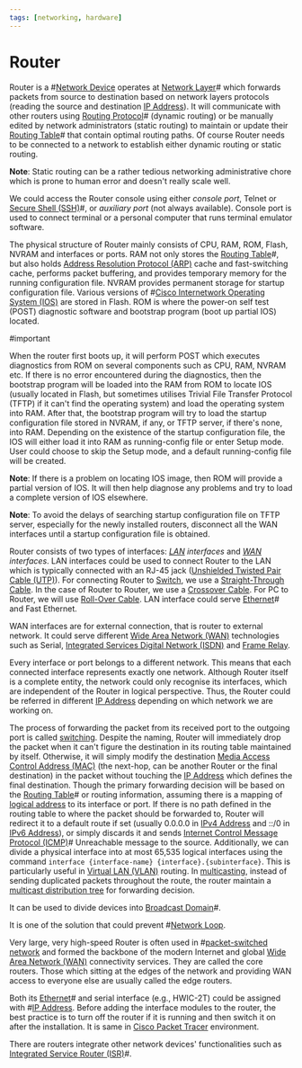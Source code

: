 ```yaml
---
tags: [networking, hardware]
---
```


# Router

Router is a #[Network Device](202207051821.md) operates at
[Network Layer](202206131702.md)# which forwards packets from source to destination
based on network layers protocols (reading the source and destination
[IP Address](202206281021.md)). It will communicate with other routers using
[Routing Protocol](202207061815.md)# (dynamic routing) or be manually edited by
network administrators (static routing) to maintain or update their
[Routing Table](202210112056.md)# that contain optimal routing paths. Of course
Router needs to be connected to a network to establish either dynamic routing or
static routing.

**Note**: Static routing can be a rather tedious networking administrative chore
which is prone to human error and doesn't really scale well.

We could access the Router console using either *console port*, Telnet or
[Secure Shell (SSH)](202205191908.md)#, or *auxiliary port* (not always
available). Console port is used to connect terminal or a personal computer that
runs terminal emulator software.

The physical structure of Router mainly consists of CPU, RAM, ROM, Flash, NVRAM
and interfaces or ports. RAM not only stores the [Routing Table](202210112056.md)#,
but also holds [Address Resolution Protocol (ARP)](202209301002.md) cache and
fast-switching cache, performs packet buffering, and provides temporary memory
for the running configuration file. NVRAM provides permanent storage for startup
configuration file. Various versions of #[Cisco Internetwork Operating System (IOS)](202210012232.md)
are stored in Flash. ROM is where the power-on self test (POST) diagnostic
software and bootstrap program (boot up partial IOS) located.

#important

When the router first boots up, it will perform POST which executes diagnostics
from ROM on several components such as CPU, RAM, NVRAM etc. If there is no error
encountered during the diagnostics, then the bootstrap program will be loaded
into the RAM from ROM to locate IOS (usually located in Flash, but sometimes
utilises Trivial File Transfer Protocol (TFTP) if it can't find the operating
system) and load the operating system into RAM. After that, the bootstrap
program will try to load the startup configuration file stored in NVRAM, if any,
or TFTP server, if there's none, into RAM. Depending on the existence of the
startup configuration file, the IOS will either load it into RAM as
running-config file or enter Setup mode. User could choose to skip the Setup
mode, and a default running-config file will be created.

**Note**: If there is a problem on locating IOS image, then ROM will provide a
partial version of IOS. It will then help diagnose any problems and try to load
a complete version of IOS elsewhere.

**Note**: To avoid the delays of searching startup configuration file on TFTP
server, especially for the newly installed routers, disconnect all the WAN
interfaces until a startup configuration file is obtained.

Router consists of two types of interfaces: *[LAN](202207051554.md) interfaces*
and *[WAN](202207150833.md) interfaces*. LAN interfaces could be used to connect
Router to the LAN which is typically connected with an RJ-45 jack
([Unshielded Twisted Pair Cable (UTP)](202210111822.md)). For connecting Router
to [Switch](202207051907.md), we use a [Straight-Through Cable](202210111828.md).
In the case of Router to Router, we use a [Crossover Cable](202210111835.md).
For PC to Router, we will use [Roll-Over Cable](202210111839.md). LAN interface
could serve [Ethernet](202207051550.md)# and Fast Ethernet.

WAN interfaces are for external connection, that is router to external network.
It could serve different [Wide Area Network (WAN)](202207150833.md) technologies
such as Serial, [Integrated Services Digital Network (ISDN)](202208311145.md)
and [Frame Relay](202208291308.md).

Every interface or port belongs to a different network. This means that each
connected interface represents exactly one network. Although Router itself is a
complete entity, the network could only recognise its interfaces, which are
independent of the Router in logical perspective. Thus, the Router could be
referred in different [IP Address](202206281021.md) depending on which network
we are working on.

The process of forwarding the packet from its received port to the outgoing port
is called [switching](202207051907.md). Despite the naming, Router will
immediately drop the packet when it can't figure the destination in its routing
table maintained by itself. Otherwise, it will simply modify the destination
[Media Access Control Address (MAC)](202206151451.md) (the next-hop, can be another
Router or the final destination) in the packet without touching the
[IP Address](202206281021.md) which defines the final destination. Though the
primary forwarding decision will be based on the [Routing Table](202210112056.md)#
or routing information, assuming there is a mapping of [logical address](202206281021.md)
to its interface or port. If there is no path defined in the routing table to
where the packet should be forwarded to, Router will redirect it to a default
route if set (usually 0.0.0.0 in [IPv4 Address](202206151453.md) and ::/0 in
[IPv6 Address](202206281129.md)), or simply discards it and sends
[Internet Control Message Protocol (ICMP)](202209270927.md)# Unreachable message
to the source. Additionally, we can divide a physical interface into at most
65,535 logical interfaces using the command `interface {interface-name}
{interface}.{subinterface}`. This is particularly useful in [Virtual LAN (VLAN)](202207061741.md)
routing. In [multicasting](202302201639.md), instead of sending duplicated
packets throughout the route, the router maintain a [multicast distribution tree](202302201821.md)
for forwarding decision.

It can be used to divide devices into [Broadcast Domain](202207061732.md)#.

It is one of the solution that could prevent #[Network Loop](202207081644.md).

Very large, very high-speed Router is often used in
#[packet-switched network](202207150848.md) and formed the backbone of the modern
Internet and global [Wide Area Network (WAN)](202207150833.md) connectivity
services. They are called the core routers. Those which sitting at the edges of
the network and providing WAN access to everyone else are usually called the
edge routers.

Both its [Ethernet](202207051550.md)# and serial interface (e.g., HWIC-2T) could
be assigned with #[IP Address](202206281021.md). Before adding the interface
modules to the router, the best practice is to turn off the router if it is
running and then switch it on after the installation. It is same in
[Cisco Packet Tracer](202210132259.md) environment.

There are routers integrate other network devices' functionalities such as
[Integrated Service Router (ISR)](202210012057.md)#.
